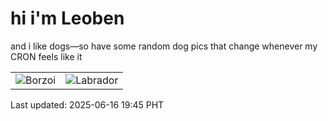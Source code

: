 # hi i'm Leoben

and i like dogs—so have some random dog pics that change whenever my CRON feels like it

|  |  |
|--------|----------|
| ![Borzoi](https://random-dog-vercel.vercel.app/api/random-borzoi?v=1750074311) | ![Labrador](https://random-dog-vercel.vercel.app/api/random-labrador?v=1750074311) |

Last updated: 2025-06-16 19:45 PHT
